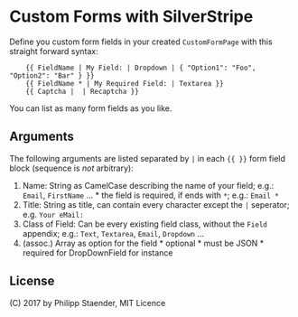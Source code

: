 # Custom Forms with SilverStripe

Define you custom form fields in your created `CustomFormPage` with this straight forward syntax:

```
    {{ FieldName | My Field: | Dropdown | { "Option1": "Foo", "Option2": "Bar" } }}
    {{ FieldName * | My Required Field: | Textarea }}
    {{ Captcha |  | Recaptcha }}
```

You can list as many form fields as you like.

## Arguments

The following arguments are listed separated by `|` in each `{{ }}` form field block (sequence is *not* arbitrary):

  1. Name: String as CamelCase describing the name of your field; e.g.: `Email`, `FirstName` …
    * the field is required, if ends with `*`; e.g.: `Email *`
  2. Title: String as title, can contain every character except the `|` seperator; e.g. `Your eMail:`
  3. Class of Field: Can be every existing field class, without the `Field` appendix; e.g.: `Text`, `Textarea`, `Email`, `Dropdown` …
  4. (assoc.) Array as option for the field
    * optional
    * must be JSON
    * required for DropDownField for instance
    
## License

(C) 2017 by Philipp Staender, MIT Licence
